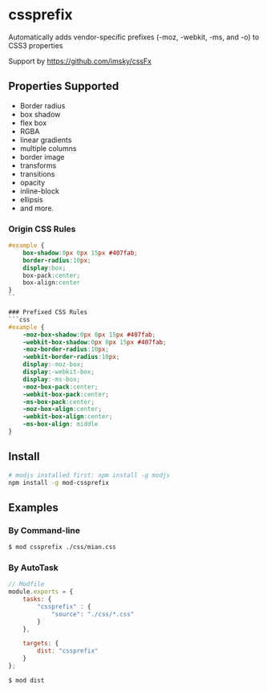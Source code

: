 # cssprefix

Automatically adds vendor-specific prefixes (-moz, -webkit, -ms, and -o) to CSS3 properties

Support by https://github.com/imsky/cssFx

## Properties Supported
* Border radius
* box shadow
* flex box
* RGBA
* linear gradients
* multiple columns
* border image
* transforms
* transitions
* opacity
* inline-block
* ellipsis
* and more.

### Origin CSS Rules
```css
#example {
    box-shadow:0px 0px 15px #407fab;
    border-radius:10px;
    display:box;
    box-pack:center;
    box-align:center
}
``

### Prefixed CSS Rules
```css
#example {
    -moz-box-shadow:0px 0px 15px #407fab;
    -webkit-box-shadow:0px 0px 15px #407fab;
    -moz-border-radius:10px;
    -webkit-border-radius:10px;
    display:-moz-box;
    display:-webkit-box;
    display:-ms-box;
    -moz-box-pack:center;
    -webkit-box-pack:center;
    -ms-box-pack:center;
    -moz-box-align:center;
    -webkit-box-align:center;
    -ms-box-align: middle
}
```

## Install

```sh
# modjs installed first: npm install -g modjs
npm install -g mod-cssprefix
```

## Examples

### By Command-line
```sh
$ mod cssprefix ./css/mian.css
```

### By AutoTask
```js
// Modfile
module.exports = {
    tasks: {
        "cssprefix" : {
            "source": "./css/*.css"
        }
    },

    targets: {
        dist: "cssprefix"
    }
};
```

```sh
$ mod dist
```

